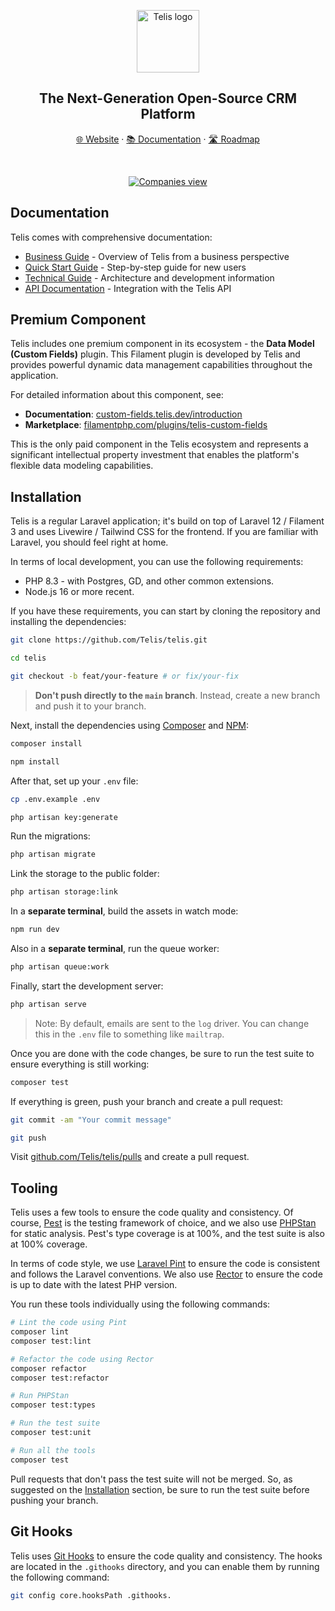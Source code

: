 <p align="center">
  <a href="https://telis.dev">
    <img src="https://telis.dev/telis-logo.svg" width="100px" alt="Telis logo" />
  </a>
</p>

<h2 align="center" >The Next-Generation Open-Source CRM Platform</h3>

<p align="center"><a href="https://telis.dev">🌐 Website</a> · <a href="https://telis.dev/documentation">📚 Documentation</a> · <a href="https://github.com/orgs/Telis/projects/1/views/1">🛣️ Roadmap </a>
<p>
<br />


<p align="center">
  <a href="https://www.telis.dev">
    <picture>
      <source media="(prefers-color-scheme: dark)" srcset="https://telis.dev/images/app-preview.png?a=1">
      <source media="(prefers-color-scheme: light)" srcset="https://telis.dev/images/app-preview.png?a=1">
      <img src="https://telis.dev/images/app-preview.png?a=1" alt="Companies view" />
    </picture>
  </a>
</p>

## Documentation

Telis comes with comprehensive documentation:

- [Business Guide](resources/markdown/business-guide.md) - Overview of Telis from a business perspective
- [Quick Start Guide](resources/markdown/quick-start-guide.md) - Step-by-step guide for new users
- [Technical Guide](resources/markdown/technical-guide.md) - Architecture and development information
- [API Documentation](resources/markdown/api-guide.md) - Integration with the Telis API

## Premium Component

Telis includes one premium component in its ecosystem - the **Data Model (Custom Fields)** plugin. This Filament plugin is developed by Telis and provides powerful dynamic data management capabilities throughout the application.

For detailed information about this component, see:
- **Documentation**: [custom-fields.telis.dev/introduction](https://custom-fields.telis.dev/introduction)
- **Marketplace**: [filamentphp.com/plugins/telis-custom-fields](https://filamentphp.com/plugins/telis-custom-fields)

This is the only paid component in the Telis ecosystem and represents a significant intellectual property investment that enables the platform's flexible data modeling capabilities.

## Installation

Telis is a regular Laravel application; it's build on top of Laravel 12 / Filament 3 and uses Livewire / Tailwind
CSS for the frontend. If you are familiar with Laravel, you should feel right at home.

In terms of local development, you can use the following requirements:

- PHP 8.3 - with Postgres, GD, and other common extensions.
- Node.js 16 or more recent.

If you have these requirements, you can start by cloning the repository and installing the dependencies:

```bash
git clone https://github.com/Telis/telis.git

cd telis

git checkout -b feat/your-feature # or fix/your-fix
```

> **Don't push directly to the `main` branch**. Instead, create a new branch and push it to your branch.

Next, install the dependencies using [Composer](https://getcomposer.org) and [NPM](https://www.npmjs.com):

```bash
composer install

npm install
```

After that, set up your `.env` file:

```bash
cp .env.example .env

php artisan key:generate
```

Run the migrations:

```bash
php artisan migrate
```

Link the storage to the public folder:

```bash
php artisan storage:link
```

In a **separate terminal**, build the assets in watch mode:

```bash
npm run dev
```

Also in a **separate terminal**, run the queue worker:

```bash
php artisan queue:work
```

Finally, start the development server:

```bash
php artisan serve
```

> Note: By default, emails are sent to the `log` driver. You can change this in the `.env` file to something like
`mailtrap`.

Once you are done with the code changes, be sure to run the test suite to ensure everything is still working:

```bash
composer test
```

If everything is green, push your branch and create a pull request:

```bash
git commit -am "Your commit message"

git push
```

Visit [github.com/Telis/telis/pulls](https://github.com/Telis/telis/pulls) and create a pull request.

## Tooling

Telis uses a few tools to ensure the code quality and consistency. Of course, [Pest](https://pestphp.com) is the
testing framework of choice, and we also use [PHPStan](https://phpstan.org) for static analysis. Pest's type coverage is
at 100%, and the test suite is also at 100% coverage.

In terms of code style, we use [Laravel Pint](https://laravel.com/docs/12.x/pint) to ensure the code is consistent and
follows the Laravel conventions. We also use [Rector](https://getrector.org) to ensure the code is up to date with the
latest PHP version.

You run these tools individually using the following commands:

```bash
# Lint the code using Pint
composer lint
composer test:lint

# Refactor the code using Rector
composer refactor
composer test:refactor

# Run PHPStan
composer test:types

# Run the test suite
composer test:unit

# Run all the tools
composer test
```

Pull requests that don't pass the test suite will not be merged. So, as suggested on the [Installation](#installation)
section, be sure to run the test suite before pushing your branch.

## Git Hooks

Telis uses [Git Hooks](https://git-scm.com/book/en/v2/Customizing-Git-Git-Hooks) to ensure the code quality and
consistency. The hooks are located in the `.githooks` directory, and you can enable them by running the following
command:

```bash
git config core.hooksPath .githooks.
```
